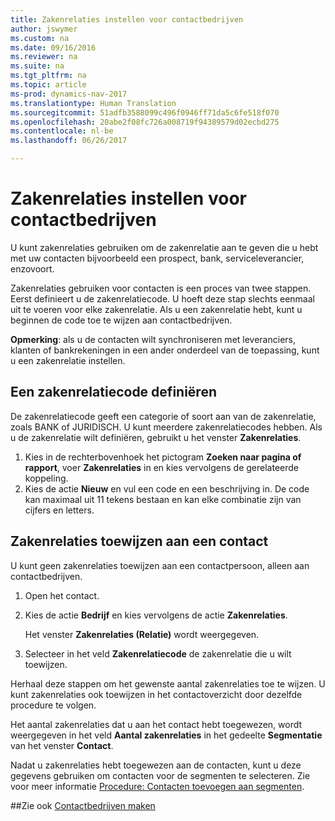 ```yaml
---
title: Zakenrelaties instellen voor contactbedrijven
author: jswymer
ms.custom: na
ms.date: 09/16/2016
ms.reviewer: na
ms.suite: na
ms.tgt_pltfrm: na
ms.topic: article
ms-prod: dynamics-nav-2017
ms.translationtype: Human Translation
ms.sourcegitcommit: 51adfb3588099c496f0946ff71da5c6fe518f070
ms.openlocfilehash: 20abe2f08fc726a008719f94389579d02ecbd275
ms.contentlocale: nl-be
ms.lasthandoff: 06/26/2017

---
```

# <a name="set-up-business-relations-on-contact-companies"></a>Zakenrelaties instellen voor contactbedrijven
U kunt zakenrelaties gebruiken om de zakenrelatie aan te geven die u hebt met uw contacten bijvoorbeeld een prospect, bank, serviceleverancier, enzovoort.

Zakenrelaties gebruiken voor contacten is een proces van twee stappen. Eerst definieert u de zakenrelatiecode. U hoeft deze stap slechts eenmaal uit te voeren voor elke zakenrelatie. Als u een zakenrelatie hebt, kunt u beginnen de code toe te wijzen aan contactbedrijven.

**Opmerking**: als u de contacten wilt synchroniseren met leveranciers, klanten of bankrekeningen in een ander onderdeel van de toepassing, kunt u een zakenrelatie instellen.

## <a name="define-a-business-relation-code"></a>Een zakenrelatiecode definiëren
De zakenrelatiecode geeft een categorie of soort aan van de zakenrelatie, zoals BANK of JURIDISCH. U kunt meerdere zakenrelatiecodes hebben. Als u de zakenrelatie wilt definiëren, gebruikt u het venster **Zakenrelaties**.

1. Kies in de rechterbovenhoek het pictogram **Zoeken naar pagina of rapport**, voer **Zakenrelaties** in en kies vervolgens de gerelateerde koppeling.
2. Kies de actie **Nieuw** en vul een code en een beschrijving in. De code kan maximaal uit 11 tekens bestaan en kan elke combinatie zijn van cijfers en letters.

## <a name="assign-business-relations-to-a-contact"></a>Zakenrelaties toewijzen aan een contact
U kunt geen zakenrelaties toewijzen aan een contactpersoon, alleen aan contactbedrijven.

1. Open het contact.
2. Kies de actie **Bedrijf** en kies vervolgens de actie **Zakenrelaties**.

    Het venster **Zakenrelaties (Relatie)** wordt weergegeven.
3. Selecteer in het veld **Zakenrelatiecode** de zakenrelatie die u wilt toewijzen.

Herhaal deze stappen om het gewenste aantal zakenrelaties toe te wijzen. U kunt zakenrelaties ook toewijzen in het contactoverzicht door dezelfde procedure te volgen.

Het aantal zakenrelaties dat u aan het contact hebt toegewezen, wordt weergegeven in het veld **Aantal zakenrelaties** in het gedeelte **Segmentatie** van het venster **Contact**.

Nadat u zakenrelaties hebt toegewezen aan de contacten, kunt u deze gegevens gebruiken om contacten voor de segmenten te selecteren. Zie voor meer informatie [Procedure: Contacten toevoegen aan segmenten](marketing-add-contact-segment.md).

##<a name="see-also"></a>Zie ook
[Contactbedrijven maken](marketing-create-contact-companies.md)

